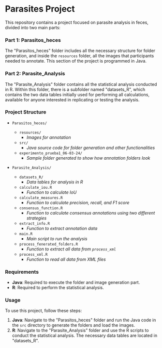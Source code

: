 # Parasites Project

This repository contains a project focused on parasite analysis in feces, divided into two main parts:

### Part 1: Parasitos_heces
The "Parasitos_heces" folder includes all the necessary structure for folder generation, and inside the `resources` folder, all the images that participants needed to annotate. This section of the project is programmed in Java.

### Part 2: Parasite_Analysis
The "Parasite_Analysis" folder contains all the statistical analysis conducted in R. Within this folder, there is a subfolder named "datasets_R", which contains the two data tables initially used for performing all calculations, available for anyone interested in replicating or testing the analysis.

### Project Structure

- `Parasitos_heces/`
  - `resources/`
    - *Images for annotation*
  - `src/`
    - *Java source code for folder generation and other functionalities*
  - `experimento_prueba1_06-03-24/`
    - *Sample folder generated to show how annotation folders look*

- `Parasite_Analysis/`
  - `datasets_R/`
    - *Data tables for analysis in R*
  - `calculate_iou.R`
    - *Function to calculate IoU*
  - `calculate_measures.R`
    - *Function to calculate precision, recall, and F1 score*
  - `consensus_function.R`
    - *Function to calculate consensus annotations using two different strategies*
  - `extract_info.R`
    - *Function to extract annotation data*
  - `main.R`
    - *Main script to run the analysis*
  - `process_fenerated_folders.R`
    - *Function to extract all data from `process_xml`*
  - `process_xml.R`
    - *Function to read all data from XML files*

### Requirements

- **Java**: Required to execute the folder and image generation part.
- **R**: Required to perform the statistical analysis.

### Usage

To use this project, follow these steps:

1. **Java**: Navigate to the "Parasitos_heces" folder and run the Java code in the `src` directory to generate the folders and load the images.
2. **R**: Navigate to the "Parasite_Analysis" folder and use the R scripts to conduct the statistical analysis. The necessary data tables are located in "datasets_R".
